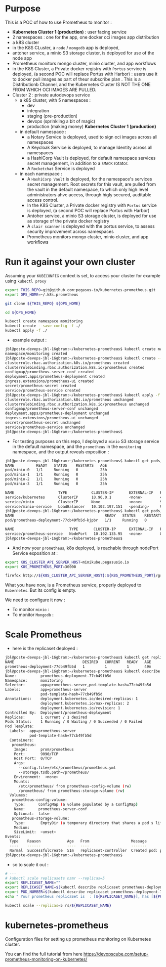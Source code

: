 # Purpose

This is a POC of how to use Prometheus to monitor :

*  **Kubernetes Cluster 1 (production)** : user facing service
  * 2 namespaces : one for the app, one docker oci images app distribution
  * a k8S cluster
  * in the K8S CLuster, a `node` / `mongodb` app is deployed,
  * antoher service, a minio S3 storage cluster, is deployed for use of the node app
  * Prometheus monitors mongo cluster, minio cluster, and app workflows
  * in the K8S Cluster, a Private docker registry with `Portus` service is deployed, (a second POC will replace Portus with Harbor) : users use it to docker pull images as part of theur subscribe plan . This is a Distributionb Channel, and the Kubernetes Cluster IS NOT THE ONE FROM WHICH OCI IMAGES ARE PULLED.
* Cluster 2 : private autodevops service
  * a k8S cluster, with 5 namespaces :
    * dev
    * integration
    * staging (pre-production)
    * devops (sprinkling a bit of magic)
    * production (making money) **Kubernetes Cluster 1 (production)**
  * in default namespace :
    * a Notary Service is deployed, used to sign oci images across all namespaces
    * A Keycloak Service is deployed, to manage Identity across all namespaces
    * a HashiCorp Vault is deployed, for default namespace services secret management, in addition to a `SMACK` rotator.
    * A `Rocketchat` Service is deployed
  * in each namespace :
    * A `HashiCorp Vault` is deployed, for the namespace's services secret management. Root secrets for this vault, are pulled from the vault in the default namespace, to which only high level administrators ahve access, through higly secured, auditable access control.
    * In the K8S Cluster, a Private docker registry with `Portus` service is deployed, (a second POC will replace Portus with Harbor)
    * Antoher service, a minio S3 storage cluster, is deployed for use as storage of the private docker registry
    * A `clair scanner` is deployed with the portus service, to assess security improvement across namespaces
    * Prometheus monitors mongo cluster, minio cluster, and app workflows


# Run it against your own cluster

Assuming your `KUBECONFIG` context is set, to access your cluster for example using `kubectl proxy`

```bash
export THIS_REPO=git@github.com:pegasus-io/kubernetes-prometheus.git
export OPS_HOME=~/.k8s.prometheus

git clone ${THIS_REPO} ${OPS_HOME}

cd ${OPS_HOME}

kubectl create namespace monitoring
kubectl create --save-config -f ./
kubectl apply -f ./
```

* example output :

```bash
jbl@poste-devops-jbl-16gbram:~/kubernetes-prometheus$ kubectl create namespace monitoring
namespace/monitoring created
jbl@poste-devops-jbl-16gbram:~/kubernetes-prometheus$ kubectl create --save-config -f ./
clusterrole.rbac.authorization.k8s.io/prometheus created
clusterrolebinding.rbac.authorization.k8s.io/prometheus created
configmap/prometheus-server-conf created
deployment.apps/prometheus-deployment created
ingress.extensions/prometheus-ui created
secret/prometheus-secret created
service/prometheus-service created
jbl@poste-devops-jbl-16gbram:~/kubernetes-prometheus$ kubectl apply -f ./
clusterrole.rbac.authorization.k8s.io/prometheus unchanged
clusterrolebinding.rbac.authorization.k8s.io/prometheus unchanged
configmap/prometheus-server-conf unchanged
deployment.apps/prometheus-deployment unchanged
ingress.extensions/prometheus-ui unchanged
secret/prometheus-secret unchanged
service/prometheus-service unchanged
jbl@poste-devops-jbl-16gbram:~/kubernetes-prometheus$
```
* For testing purposes on this repo, I deployed a `minio` S3 storage service in the default namespace, and the `prometheus` in the `monitoring` namespace, and the output reveals exposition :

```bash
jbl@poste-devops-jbl-16gbram:~/kubernetes-prometheus$ kubectl get pods,svc
NAME          READY   STATUS    RESTARTS   AGE
pod/minio-0   1/1     Running   0          25h
pod/minio-1   1/1     Running   0          25h
pod/minio-2   1/1     Running   0          25h
pod/minio-3   1/1     Running   0          25h

NAME                    TYPE           CLUSTER-IP       EXTERNAL-IP   PORT(S)          AGE
service/kubernetes      ClusterIP      10.96.0.1        <none>        443/TCP          25h
service/minio           ClusterIP      None             <none>        9000/TCP         25h
service/minio-service   LoadBalancer   10.102.197.151   <pending>     9000:30138/TCP   25h
jbl@poste-devops-jbl-16gbram:~/kubernetes-prometheus$ kubectl get pods,svc -n monitoring
NAME                                         READY   STATUS    RESTARTS   AGE
pod/prometheus-deployment-77cb49fb5d-kjpbr   1/1     Running   0          2m4s

NAME                         TYPE       CLUSTER-IP      EXTERNAL-IP   PORT(S)          AGE
service/prometheus-service   NodePort   10.102.135.95   <none>        8080:30000/TCP   2m4s
jbl@poste-devops-jbl-16gbram:~/kubernetes-prometheus$
```

* And now your `prometheus`, k8s deployed, is reachable through nodePort Service exposition at :

```bash
export K8S_CLUSTER_API_SERVER_HOST=minikube.pegasusio.io
export K8S_PROMETHEUS_PORT=30000

firefox http://${K8S_CLUSTER_API_SERVER_HOST}:${K8S_PROMETHEUS_PORT}/graph

```

What you have now, is a Prometheus service, properly deployed to `Kubernetes`. But its config is empty.

We need to configure it now :
* To monitor `minio` :
* To monitor `Mongodb` :

# Scale Prometheus

* here is the replicaset deployed :

```bash
jbl@poste-devops-jbl-16gbram:~/kubernetes-prometheus$ kubectl get replicasets -n monitoring
NAME                               DESIRED   CURRENT   READY   AGE
prometheus-deployment-77cb49fb5d   1         1         1       49m
jbl@poste-devops-jbl-16gbram:~/kubernetes-prometheus$ kubectl describe replicaset prometheus-deployment-77cb49fb5d -n monitoring
Name:           prometheus-deployment-77cb49fb5d
Namespace:      monitoring
Selector:       app=prometheus-server,pod-template-hash=77cb49fb5d
Labels:         app=prometheus-server
                pod-template-hash=77cb49fb5d
Annotations:    deployment.kubernetes.io/desired-replicas: 1
                deployment.kubernetes.io/max-replicas: 2
                deployment.kubernetes.io/revision: 1
Controlled By:  Deployment/prometheus-deployment
Replicas:       1 current / 1 desired
Pods Status:    1 Running / 0 Waiting / 0 Succeeded / 0 Failed
Pod Template:
  Labels:  app=prometheus-server
           pod-template-hash=77cb49fb5d
  Containers:
   prometheus:
    Image:      prom/prometheus
    Port:       9090/TCP
    Host Port:  0/TCP
    Args:
      --config.file=/etc/prometheus/prometheus.yml
      --storage.tsdb.path=/prometheus/
    Environment:  <none>
    Mounts:
      /etc/prometheus/ from prometheus-config-volume (rw)
      /prometheus/ from prometheus-storage-volume (rw)
  Volumes:
   prometheus-config-volume:
    Type:      ConfigMap (a volume populated by a ConfigMap)
    Name:      prometheus-server-conf
    Optional:  false
   prometheus-storage-volume:
    Type:       EmptyDir (a temporary directory that shares a pod s lifetime)
    Medium:
    SizeLimit:  <unset>
Events:
  Type    Reason            Age   From                   Message
  ----    ------            ----  ----                   -------
  Normal  SuccessfulCreate  51m   replicaset-controller  Created pod: prometheus-deployment-77cb49fb5d-kjpbr
jbl@poste-devops-jbl-16gbram:~/kubernetes-prometheus$
```
* so to scale it out :
```bash
# ---
# kubectl scale replicasets nzmr --replicas=5
export REPLICASET_NAME=""
export REPLICASET_NAME=$(kubectl describe replicaset prometheus-deployment-77cb49fb5d -n monitoring|grep 'Name:'|grep -v 'conf'|awk '{print $2}')
export POD_NUMBER=$(kubectl describe replicaset prometheus-deployment-77cb49fb5d -n monitoring|grep 'Replicas:'|awk '{print $2}')
echo " Your prometheus replicaSet is  : [${REPLICASET_NAME}], has [${POD_NUMBER}] and we'll scale it to [5] "

kubectl scale --replicas=5 rs/${REPLICASET_NAME}
```

# kubernetes-prometheus

Configuration files for setting up prometheus monitoring on Kubernetes cluster.

You can find the full tutorial from here https://devopscube.com/setup-prometheus-monitoring-on-kubernetes/
